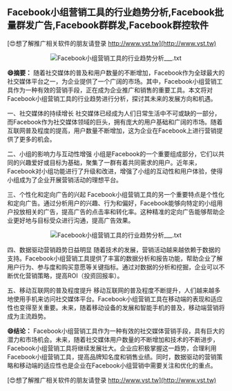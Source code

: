 ## **Facebook小组营销工具的行业趋势分析,Facebook批量群发广告,Facebook群群发,Facebook群控软件**

[😍想了解推广相关软件的朋友请登录 http://www.vst.tw](http://www.vst.tw)

 <center><img src="https://vst.tw/MP4/tuiguang/png/1.png" alt="Facebook小组营销工具的行业趋势分析___.txt"></center>

**😄摘要：**
随着社交媒体的普及和用户数量的不断增加，Facebook作为全球最大的社交媒体平台之一，为企业提供了一个广阔的市场。其中，Facebook小组营销工具作为一种有效的营销手段，正在成为企业推广和销售的重要工具。本文将对Facebook小组营销工具的行业趋势进行分析，探讨其未来的发展方向和机遇。

一、社交媒体的持续增长
社交媒体已经成为人们日常生活中不可或缺的一部分，而Facebook作为社交媒体领域的巨头，拥有庞大的用户基础和广阔的市场。随着互联网普及程度的提高，用户数量不断增加，这为企业在Facebook上进行营销提供了更多的机会。

二、小组的影响力与互动性增强
小组是Facebook的一个重要组成部分，它们以共同的兴趣爱好或目标为基础，聚集了一群有着共同需求的用户。近年来，Facebook对小组功能进行了升级和改进，增强了小组的互动性和用户体验，使得小组成为了企业开展营销活动的理想平台。

三、个性化和定向广告的兴起
Facebook小组营销工具的另一个重要特点是个性化和定向广告。通过分析用户的兴趣、行为和偏好，Facebook能够向特定的小组用户投放相关的广告，提高广告的点击率和转化率。这种精准的定向广告能够帮助企业更好地与目标受众进行沟通，提高广告效果。

 <center><img src="https://vst.tw/MP4/tuiguang/png/0.png" alt="Facebook小组营销工具的行业趋势分析___.txt"></center>

四、数据驱动营销趋势日益明显
随着技术的发展，营销活动越来越依赖于数据的支持。Facebook小组营销工具提供了丰富的数据分析和报告功能，帮助企业了解用户行为、参与度和购买意愿等关键指标。通过对数据的分析和挖掘，企业可以不断优化营销策略，提高ROI（投资回报率）。

五、移动互联网的普及程度提升
移动互联网的普及程度不断提升，人们越来越多地使用手机来访问社交媒体平台。Facebook小组营销工具在移动端的表现和适应性也变得至关重要。未来，随着移动设备的发展和智能手机的普及，移动端营销将成为主流趋势。

**😄结论：**
Facebook小组营销工具作为一种有效的社交媒体营销手段，具有巨大的潜力和市场机会。未来，随着社交媒体用户数量的不断增加和技术的不断进步，Facebook小组营销工具将继续发展壮大。企业应积极掌握这一趋势，合理利用Facebook小组营销工具，提高品牌知名度和销售业绩。同时，数据驱动的营销策略和移动端的适应性也是企业在Facebook小组营销中需要关注和优化的重点。

[😍想了解推广相关软件的朋友请登录 http://www.vst.tw](http://www.vst.tw)



